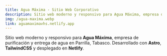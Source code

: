 ```yaml
---
title: Agua Máxima - Sitio Web Corporativo
description: Sitio web moderno y responsivo para Agua Máxima, empresa de purificación y entrega de agua en Parrilla, Tabasco. Desarrollado con Astro, TailwindCSS y desplegado en Netlify.
img: /agua-maxima.webp
link: aguamaximavhs.netlify.app
---
```


Sitio web moderno y responsivo para **Agua Máxima**, empresa de purificación y entrega de agua en Parrilla, Tabasco. Desarrollado con **Astro**, **TailwindCSS** y desplegado en **Netlify**.
